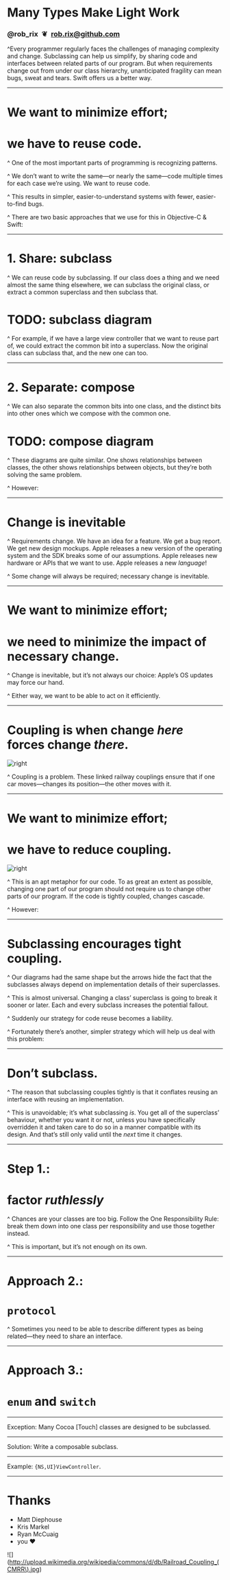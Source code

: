 # Many Types Make Light Work

### @rob_rix ❦ rob.rix@github.com

^Every programmer regularly faces the challenges of managing complexity and change. Subclassing can help us simplify, by sharing code and interfaces between related parts of our program. But when requirements change out from under our class hierarchy, unanticipated fragility can mean bugs, sweat and tears. Swift offers us a better way.

---

# We want to minimize effort;
# we have to reuse code.

^ One of the most important parts of programming is recognizing patterns.

^ We don’t want to write the same—or nearly the same—code multiple times for each case we’re using. We want to reuse code.

^ This results in simpler, easier-to-understand systems with fewer, easier-to-find bugs.

^ There are two basic approaches that we use for this in Objective-C & Swift:

---

# 1. Share: subclass

^ We can reuse code by subclassing. If our class does a thing and we need almost the same thing elsewhere, we can subclass the original class, or extract a common superclass and then subclass that.

# TODO: subclass diagram

^ For example, if we have a large view controller that we want to reuse part of, we could extract the common bit into a superclass. Now the original class can subclass that, and the new one can too.

---

# 2. Separate: compose

^ We can also separate the common bits into one class, and the distinct bits into other ones which we compose with the common one.

# TODO: compose diagram

^ These diagrams are quite similar. One shows relationships between classes, the other shows relationships between objects, but they’re both solving the same problem.

^ However:

---

# Change is inevitable

^ Requirements change. We have an idea for a feature. We get a bug report. We get new design mockups. Apple releases a new version of the operating system and the SDK breaks some of our assumptions. Apple releases new hardware or APIs that we want to use. Apple releases a new _language_!

^ Some change will always be required; necessary change is inevitable.

---

# We want to minimize effort;
# we need to minimize the impact of necessary change.

^ Change is inevitable, but it’s not always our choice: Apple’s OS updates may force our hand.

^ Either way, we want to be able to act on it efficiently.

---

# Coupling is when change _here_ forces change _there_.

![right](http://upload.wikimedia.org/wikipedia/commons/f/f1/Train_coupling.jpg)

^ Coupling is a problem. These linked railway couplings ensure that if one car moves—changes its position—the other moves with it.

---

# We want to minimize effort;
# we have to reduce coupling.

![right](http://upload.wikimedia.org/wikipedia/commons/f/f1/Train_coupling.jpg)

^ This is an apt metaphor for our code. To as great an extent as possible, changing one part of our program should not require us to change other parts of our program. If the code is tightly coupled, changes cascade.

^ However:

---

# Subclassing encourages tight coupling.

^ Our diagrams had the same shape but the arrows hide the fact that the subclasses always depend on implementation details of their superclasses.

^ This is almost universal. Changing a class’ superclass is going to break it sooner or later. Each and every subclass increases the potential fallout.

^ Suddenly our strategy for code reuse becomes a liability.

^ Fortunately there’s another, simpler strategy which will help us deal with this problem:

---

# Don’t subclass.

^ The reason that subclassing couples tightly is that it conflates reusing an interface with reusing an implementation.

^ This is unavoidable; it’s what subclassing _is_. You get all of the superclass’ behaviour, whether you want it or not, unless you have specifically overridden it and taken care to do so in a manner compatible with its design. And that’s still only valid until the _next_ time it changes.


---

# Step 1.:
# factor _ruthlessly_

^ Chances are your classes are too big. Follow the One Responsibility Rule: break them down into one class per responsibility and use those together instead.

^ This is important, but it’s not enough on its own.

---

# Approach 2.:
# `protocol`

^ Sometimes you need to be able to describe different types as being related—they need to share an interface.

---

# Approach 3.:
# `enum` and `switch`

---

Exception: Many Cocoa [Touch] classes are designed to be subclassed.

---

Solution: Write a composable subclass.

---

Example: `{NS,UI}ViewController`.

---

# Thanks

- Matt Diephouse
- Kris Markel
- Ryan McCuaig
- you ❤️

![](http://upload.wikimedia.org/wikipedia/commons/d/db/Railroad_Coupling_(CMRR\).jpg)
